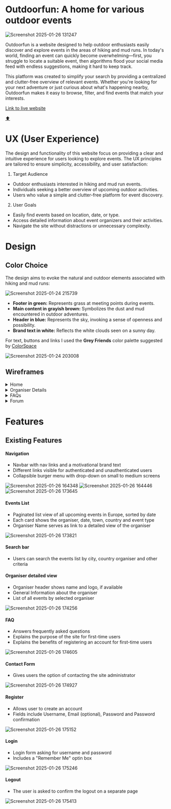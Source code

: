 <a id="top"></a>
# Outdoorfun: A home for various outdoor events

![Screenshot 2025-01-26 131247](https://github.com/user-attachments/assets/0f1456dd-3fa2-476a-93ec-7a6db253b71c)

Outdoorfun is a website designed to help outdoor enthusiasts easily discover and explore events in the areas of hiking and mud runs. In today's world, finding an event can quickly become overwhelming—first, you struggle to locate a suitable event, then algorithms flood your social media feed with endless suggestions, making it hard to keep track.

This platform was created to simplify your search by providing a centralized and clutter-free overview of relevant events. Whether you're looking for your next adventure or just curious about what's happening nearby, Outdoorfun makes it easy to browse, filter, and find events that match your interests.

[Link to live website](https://outdoorfun-e7358f3cd44a.herokuapp.com/)

[:arrow_up:](#top)
# UX (User Experience)
The design and functionality of this website focus on providing a clear and intuitive experience for users looking to explore events. The UX principles are tailored to ensure simplicity, accessibility, and user satisfaction:

1. Target Audience
- Outdoor enthusiasts interested in hiking and mud run events.
- Individuals seeking a better overview of upcoming outdoor activities.
- Users who value a simple and clutter-free platform for event discovery.
2. User Goals
- Easily find events based on location, date, or type.
- Access detailed information about event organizers and their activities.
- Navigate the site without distractions or unnecessary complexity.

# Design
## Color Choice
The design aims to evoke the natural and outdoor elements associated with hiking and mud runs:

![Screenshot 2025-01-24 215739](https://github.com/user-attachments/assets/0dc90274-1e77-46db-a54d-446ae884abf0)

- **Footer in green:** Represents grass at meeting points during events.
- **Main content in grayish brown:** Symbolizes the dust and mud encountered in outdoor adventures.
- **Header in blue:** Represents the sky, invoking a sense of openness and possibility.
- **Brand text in white:** Reflects the white clouds seen on a sunny day.

For text, buttons and links I used the **Grey Friends** color palette suggested by [ColorSpace](https://mycolor.space/?hex=%23D8D4D1&sub=1)

![Screenshot 2025-01-24 203008](https://github.com/user-attachments/assets/2457f25e-b7f9-42c1-a321-728435e9014f)

## Wireframes
<details>

<summary>Home</summary>

![Home_view](https://github.com/user-attachments/assets/c3a86b01-ff64-4f46-822c-964d3c551815)

</details>

<details>

<summary>Organiser Details</summary>

![organiser_detail](https://github.com/user-attachments/assets/576f90bd-b1c8-4c0d-b2b7-8f8fbb69bddd)

</details>

<details>

<summary>FAQs</summary>

![faq_view](https://github.com/user-attachments/assets/7f76e9ae-830f-4747-8262-23912b1b2445)

</details>

<details>

<summary>Forum</summary>

![forum_view](https://github.com/user-attachments/assets/7019375a-201b-464b-b1c5-148b2e975ffd)

</details>

# Features
## Existing Features

#### Navigation
- Navbar with nav links and a motivational brand text
- Different links visible for authenticated and unauthenticated users
- Collapsible burger menu with drop-down on small to medium screens

![Screenshot 2025-01-26 164348](https://github.com/user-attachments/assets/4eb7ed16-55d0-4b48-ae97-1c772938db69)
![Screenshot 2025-01-26 164446](https://github.com/user-attachments/assets/cc11811b-6a3b-43f7-87ec-a14517e72605)
![Screenshot 2025-01-26 173645](https://github.com/user-attachments/assets/e47310d3-5add-4666-b1d6-9fed090306ee)

#### Events List
- Paginated list view of all upcoming events in Europe, sorted by date
- Each card shows the organiser, date, town, country and event type
- Organiser Name serves as link to a detailed view of the organiser

![Screenshot 2025-01-26 173821](https://github.com/user-attachments/assets/c265c4f1-4f8e-4fbc-a6ff-ae851c428638)

#### Search bar
- Users can search the events list by city, country organiser and other criteria

#### Organiser detailed view
- Organiser header shows name and logo, if available
- General Information about the organiser
- List of all events by selected organiser

![Screenshot 2025-01-26 174256](https://github.com/user-attachments/assets/1554aac4-1eae-4e5e-ac7a-0d41b7f7db21)

#### FAQ
- Answers frequently asked questions
- Explains the purpose of the site for first-time users
- Explains the benefits of registering an account for first-time users

![Screenshot 2025-01-26 174605](https://github.com/user-attachments/assets/3ffc7656-9980-4253-bf44-2603a95b2d23)

#### Contact Form
- Gives users the option of contacting the site administrator

![Screenshot 2025-01-26 174927](https://github.com/user-attachments/assets/8149ac11-7349-47c4-a721-d482c6a01adc)

#### Register
- Allows user to create an account
- Fields include Username, Email (optional), Password and Password confirmation

![Screenshot 2025-01-26 175152](https://github.com/user-attachments/assets/6c8a0046-557a-40cb-b75e-39a369427277)

#### Login
- Login form asking for username and password
- Includes a "Remember Me" optin box

![Screenshot 2025-01-26 175246](https://github.com/user-attachments/assets/50473852-de59-41ec-9077-2cb945ebad5c)

#### Logout
- The user is asked to confirm the logout on a separate page

![Screenshot 2025-01-26 175413](https://github.com/user-attachments/assets/8dcb0f6b-c3ed-45a5-9581-79eeb8420a41)
